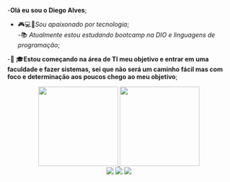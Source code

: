 -**Olá eu sou o Diego Alves**;
- 🎮💻📳*Sou apaixonado por tecnologia*;           
-📚 *Atualmente estou estudando bootcamp na DIO e linguagens de programação*;

-👨‍ 🎓**Estou começando na área de TI meu objetivo e entrar em uma faculdade e fazer sistemas, sei que não será um caminho fácil
mas com foco e determinação aos poucos chego ao meu objetivo**;

<div align="center">
  <a href="https://github.com/diiegoalvs">
  <img height="180em" src="https://github-readme-stats.vercel.app/api?username=diiegoalvs&show_icons=true&theme=dracula&include_all_commits=true&count_private=true"/>
  <img height="180em" src="https://github-readme-stats.vercel.app/api/top-langs/?username=diiegoalvs&layout=compact&langs_count=7&theme=dracula"/>
</div>

<div align="center">
<a href="https://instagram.com/diiegoalvs" target="_blank"><img src="https://img.shields.io/badge/-Instagram-%23E4405F?style=for-the-badge&logo=instagram&logoColor=white" target="_blank"></a>
<a href="https://www.linkedin.com/in/diego-alves-22066b173" target="_blank"><img src="https://img.shields.io/badge/-LinkedIn-%230077B5?style=for-the-badge&logo=linkedin&logoColor=white" target="_blank"></a> 
  <a href = "diiegoalvs@gmail.com"><img src="https://img.shields.io/badge/-Gmail-%23333?style=for-the-badge&logo=gmail&logoColor=white" target="_blank"></a>
  </div>
 



